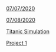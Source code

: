 [07/07/2020](https://pbrink10.github.io/Paul-Brenkus.github.io/07_07_2020-Response.md)

[07/08/2020](https://pbrink10.github.io/Paul-Brenkus.github.io/07_08_2020-Response.md)

[Titanic Simulation](https://pbrink10.github.io/Paul-Brenkus.github.io/Titanic_Simulation.md)

[Project 1](https://pbrink10.github.io/Paul-Brenkus.github.io/Project_1.md)
